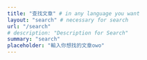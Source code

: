 ```yaml
---
title: "查找文章" # in any language you want
layout: "search" # necessary for search
url: "/search"
# description: "Description for Search"
summary: "search"
placeholder: "輸入你想找的文章owo"
---
```

